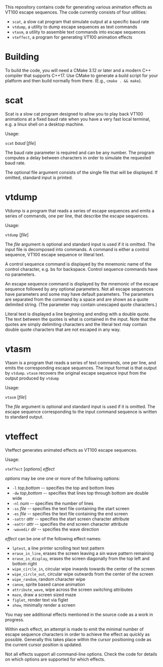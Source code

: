 This repository contains code for generating various
animation effects as VT100 escape sequences.  The code
currently consists of four utilities:
* `scat`, a slow cat program that simulate output at a specific baud rate
* `vtdump`, a utility to dump escape sequences as text commands
* `vtasm`, a utility to assemble text commands into escape sequences
* `vteffect`, a program for generating VT100 animation effects

# Building

To build the code, you will need a CMake 3.12 or later and
a modern C++ compiler that supports C++17.  Use CMake to generate
a build script for your platform and then build normally from there.
(E.g., `cmake . && make`).

# scat

Scat is a slow cat program designed to allow you to play
back VT100 animations at a fixed baud rate when you have
a very fast local terminal, e.g. a linux shell on a desktop
machine.

Usage:

`scat` *baud* [*file*]

The baud rate parameter is required and can be any number.
The program computes a delay between characters in order to
simulate the requested baud rate.

The optional file argument consists of the single file that
will be displayed.  If omitted, standard input is printed.

# vtdump

Vtdump is a program that reads a series of escape sequences
and emits a series of commands, one per line, that describe
the escape sequences.

Usage:

`vtdump` [*file*]

The *file* argument is optional and standard input is used
if it is omitted.  The input file is decomposed into commands.
A command is either a control sequence, VT100 escape sequence
or literal text.

A control sequence command is displayed by the mnemonic name
of the control character, e.g. bs for backspace.  Control sequence
commands have no parameters.

An escape sequence command is displayed by the mnemonic of
the escape sequence followed by any optional parameters.  Not
all escape sequences have parameters and some may have default
parameters.  The parameters are separated from the command by
a space and are shown as a quote delimited string.  (The parameter
may contain unescaped quote characters.)

Literal text is displayed a line beginning and ending with a
double quote.  The text between the quotes is what is contained
in the input.  Note that the quotes are simply delimiting
characters and the literal text may contain double quote characters
that are not escaped in any way.

# vtasm

Vtasm is a program that reads a series of text commands, one per line,
and emits the corresponding escape sequences.  The input format is
that output by `vtdump`.  `vtasm` recovers the original escape sequence
input from the output produced by `vtdump`

Usage:

`vtasm` [*file*]

The *file* argument is optional and standard input is used
if it is omitted.  The escape sequence corresponding to the input
command sequence is written to standard output.

# vteffect

Vteffect generates animated effects as VT100 escape sequences.

Usage:

`vteffect` [*options*] *effect*

*options* may be one one or more of the following options:
* `-l` *top*,*bottom* -- specifies the top and bottom lines
* `-dw` *top*,*bottom* -- specifies that lines top through bottom are double wide
* `-nl` *num* -- specifies the number of lines
* `-ss` *file* -- specifies the text file containing the start screen
* `-es` *file* -- specifies the text file containing the end screen
* `-sattr` *attr* -- specifies the start screen character attribute
* `-eattr` *attr* -- specifies the end screen character attribute
* `-wavedir` *dir* -- specifies the wave direction

*effect* can be one of the following effect names:
* `lptest`, a line printer scrolling text test pattern
* `erase_in_line`, erases the screen leaving a sin wave pattern remaining
* `erase_in_display`, erases the screen diagonally from the top left and bottom right
* `wipe_circle_in`, circular wipe inwards towards the center of the screen
* `wipe_circle_out`, circular wipe outwards from the center of the screen
* `wipe_random`, random character wipe
* `canoe`, sprite based canoe animation
* `attribute_wave`, wipe across the screen switching attributes
* `maze`, draw a screen sized maze
* `figlet`, render text via figlet
* `show`, minimally render a screen

You may see additional effects mentioned in the source code as a work
in progress.

Within each effect, an attempt is made to emit the minimal number of
escape sequence characters in order to achieve the effect as quickly
as possible.  Generally this takes place within the cursor positioning
code as the current cursor position is updated.

Not all effects support all command-line options.  Check the code for
details on which options are supported for which effects.
